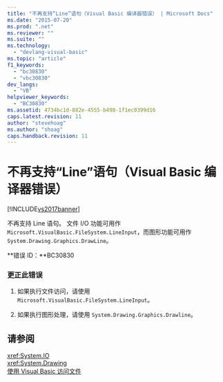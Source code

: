 ```yaml
---
title: "不再支持“Line”语句（Visual Basic 编译器错误） | Microsoft Docs"
ms.date: "2015-07-20"
ms.prod: ".net"
ms.reviewer: ""
ms.suite: ""
ms.technology: 
  - "devlang-visual-basic"
ms.topic: "article"
f1_keywords: 
  - "bc30830"
  - "vbc30830"
dev_langs: 
  - "VB"
helpviewer_keywords: 
  - "BC30830"
ms.assetid: 4734bc1d-882e-4555-b498-1f1ec0399d16
caps.latest.revision: 11
author: "stevehoag"
ms.author: "shoag"
caps.handback.revision: 11
---
```

# 不再支持“Line”语句（Visual Basic 编译器错误）
[!INCLUDE[vs2017banner](../../../visual-basic/includes/vs2017banner.md)]

不再支持 Line 语句。  文件 I\/O 功能可用作 `Microsoft.VisualBasic.FileSystem.LineInput`，而图形功能可用作 `System.Drawing.Graphics.DrawLine`。  
  
 **错误 ID：**BC30830  
  
### 更正此错误  
  
1.  如果执行文件访问，请使用 `Microsoft.VisualBasic.FileSystem.LineInput`。  
  
2.  如果执行图形处理，请使用 `System.Drawing.Graphics.Drawline`。  
  
## 请参阅  
 <xref:System.IO>   
 <xref:System.Drawing>   
 [使用 Visual Basic 访问文件](../../../visual-basic/developing-apps/programming/drives-directories-files/file-access.md)